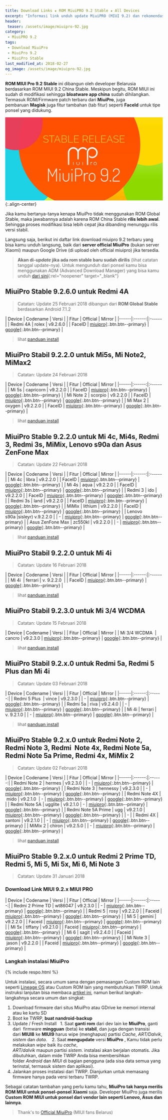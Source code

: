 ```yaml
---
title: Download Links ★ ROM MiuiPRO 9.2 Stable ★ All Devices
excerpt: "Informasi link unduh update MiuiPRO (MIUI 9.2) dan rekomendasi install Miui PRO"
header:
 teaser: /assets/image/miuipro-92.jpg
category:
 - MiuiPRO 9.2
tags:
 - Download MiuiPro
 - MiuiPro 9.2
 - MiuiPro Stable
last_modified_at: 2018-02-27
og_image: /assets/image/miuipro-92.jpg
---
```

**ROM MIUI Pro 9.2 Stable** ini dibangun oleh developer Belarusia berdasarkan ROM MIUI 9.2 China Stable. Meskipun begitu, ROM MIUI ini sudah di modifikasi sehingga **bloatware app china** sudah dihilangkan. Termasuk ROM/Firmware patch terbaru dari **MiuiPro**, juga pembaruan **Magisk** juga fitur tambahan (tab fitur) seperti **FaceId** untuk tipe ponsel yang didukung.

![MIUI PRO 9.2](/assets/image/miuipro-92.jpg){:.align-center}

Jika kamu bertanya-tanya kenapa MiuiPro tidak menggunakan ROM Global Stable, maka jawabannya adalah karena ROM China Stable **rilis lebih awal**. Sehingga proses modifikasi bisa lebih cepat jika dibanding menunggu rilis versi stabil.

Langsung saja, berikut ini daftar link download miuipro 9.2 terbaru yang bisa kamu unduh langsung, baik dari **server official MiuiPro** (bukan server Xiaomi) maupun Google Drive (di upload oleh official miuipro) jika tersedia.

> **Akan di-_update_ jika ada rom stable baru sudah dirilis** (lihat catatan tanggal update-nya).
> Untuk mengunduh dari ponsel kamu bisa menggunakan ADM (Advanced Download Manager) yang bisa kamu unduh [dari sini](/menghindari-file-korup-dengan-aplikasi-advanced-download-manager){:rel="noopener" target="_blank"}


## MiuiPro Stable 9.2.6.0 untuk Redmi 4A

> Catatan: Update 25 Februari 2018 dibangun dari **ROM Global Stable** berdasarkan Android 7.1.2

| Device | Codename | Versi |
| Fitur | Official | Mirror |
|------|:------:|:------|
| Redmi 4A | rolex | v9.2.6.0 |
| FaceID | [miuipro](/miuipro?device=xiaomi_mi4c&name=miuipro_v7.0_libra_v9.2.2.0_NXKCNEK.zip){:.btn.btn--primary} | [google](/dl/drive?id=1xAqznCklw5zPhj6x8iK1VVG1159u9jpJ){:.btn.btn--primary} |

> lihat [panduan install](#langkah-instalasi-miuipro)

## MiuiPro Stabil 9.2.2.0 untuk Mi5s, Mi Note2, MiMax2

> Catatan: Update 24 Februari 2018

| Device | Codename | Versi |
| Fitur | Official | Mirror |
|------|:------:|:------|
| Mi 5s | capricorn | v9.2.2.0 |
| FaceID | [miuipro](/miuipro?device=xiaomi_mi5s&name=miuipro_v7.0_capricorn_v9.2.2.0_NAGCNEK.zip){:.btn.btn--primary} | [google](/dl/drive?id=1hczMt2XTr6bNDAn_nhdS-fmXAdoxsuDB){:.btn.btn--primary} |
| Mi Note 2 | scorpio | v9.2.2.0 |
| FaceID | [miuipro](/miuipro?device=xiaomi_mi_note_2&name=miuipro_v7.0_scorpio_v9.2.2.0_NADCNEK.zip){:.btn.btn--primary} | [google](/dl/drive?id=1MAcK9iManwK09NAiYhL3Q07x0MTkfskO){:.btn.btn--primary} |
| Mi Max 2 | oxygen | v9.2.2.0 |
| FaceID | [miuipro](/miuipro?device=xiaomi_mi_max_2&name=miuipro_v7.1.1_oxygen_v9.2.2.0_NDDCNEK.zip){:.btn.btn--primary} | [google](/dl/drive?id=11-GqLQcjYBxXC5rWbrPen2InmoKfuVsU){:.btn.btn--primary} |

> lihat [panduan install](#langkah-instalasi-miuipro)

## MiuiPro Stable 9.2.2.0 untuk Mi 4c, Mi4s, Redmi 3, Redmi 3s, MiMix, Lenovo s90a dan Asus ZenFone Max

> Catatan: Update 22 Februari 2018

| Device | Codename | Versi |
| Fitur | Official | Mirror |
|------|:------:|:------|
| Mi 4c | libra | v9.2.2.0 |
| FaceID | [miuipro](/miuipro?device=xiaomi_mi4c&name=miuipro_v7.0_libra_v9.2.2.0_NXKCNEK.zip){:.btn.btn--primary} | [google](/dl/drive?id=1xAqznCklw5zPhj6x8iK1VVG1159u9jpJ){:.btn.btn--primary} |
| Mi 4s | aqua | v9.2.2.0 |
| FaceID | [miuipro](/miuipro?device=xiaomi_mi4s&name=miuipro_v7.0_aqua_v9.2.2.0_NAJCNEK.zip){:.btn.btn--primary} | [google](/dl/drive?id=1KYeyHRmjxPndNrnSa81pu1kSwRz-R3nq){:.btn.btn--primary} |
| Redmi 3 | ido | v9.2.2.0 |
| FaceID | [miuipro](/miuipro?device=xiaomi_redmi_3&name=miuipro_v5.1.1_ido_v9.2.2.0_LAICNEK.zip){:.btn.btn--primary} | [google](/dl/drive?id=1Hw6j9TH4552yjjhaTn676n7u-fLCPlUt){:.btn.btn--primary} |
| Redmi 3s | land | v9.2.2.0 |
| FaceID | [miuipro](/miuipro?device=xiaomi_redmi_3s&name=miuipro_v6.0.1_land_v9.2.2.0_MALCNEK.zip){:.btn.btn--primary} | [google](/dl/drive?id=1pVAeyfz1UA0pOloiJxs0EqF-VjCpaNUJ){:.btn.btn--primary} |
| MiMix | lithium | v9.2.2.0 |
| FaceID | [miuipro](/miuipro?device=xiaomi_mi_mix&name=miuipro_v7.0_lithium_v9.2.2.0_NAHCNEK.zip){:.btn.btn--primary} | [google](/dl/drive?id=1Lz4NgVwODZhk_TMFESGD2WZo0W6-JwQ-){:.btn.btn--primary} |
| Lenovo s90a |sisleyr) v.9.2.2.0 |
| - | [miuipro](/miuipro?device=lenovo_s90a&name=miuipro_v5.1.1_sisleyr_v9.2.2.0_LAICNEK.zip){:.btn.btn--primary} | [google](/dl/drive?id=1aU1DPBeDG_YSLu_kEMPLMSh-UhTN7BK1){:.btn.btn--primary} |
| Asus ZenFone Max | zc550kl | v9.2.2.0 |
| - | [miuipro](/miuipro?device=asus_zenfone_max&name=miuipro_v5.1.1_ZC550KL_v9.2.2.0_LAICNEK.zip){:.btn.btn--primary} | [google](/dl/drive?id=1OEjAZ4VTf4Z2o6c5-u0IItEnGNq3ovIY){:.btn.btn--primary} |

> lihat [panduan install](#langkah-instalasi-miuipro)

## MiuiPro Stabil 9.2.2.0 untuk Mi 4i

> Catatan: Update 16 Februari 2018

| Device | Codename | Versi |
| Fitur | Official | Mirror |
|------|:------:|:------|
| Mi 4i  | ferrari | v. 9.2.2.0  |
| FaceID | [miuipro](/miuipro?device=xiaomi_mi4i&name=miuipro_v5.0.2_ferrari_v9.2.2.0_LXIMIEK.zip){:.btn.btn--primary} | [google](/dl/drive?id=1X6qGZjGSJrRmOMsufy-l4qCmavibbwiL){:.btn.btn--primary} |

> lihat [panduan install](#langkah-instalasi-miuipro)

## MiuiPro Stabil 9.2.3.0 untuk Mi 3/4 WCDMA

> Catatan: Update 15 Februari 2018

| Device | Codename | Versi |
| Fitur | Official | Mirror |
| Mi 3/4 WCDMA  | cancro | v9.2.3.0 | [miuipro](/miuipro?device=xiaomi_mi3_mi4_wcdma&name=miuipro_v6.0.1_cancro_v9.2.3.0_MXDCNEK.zip){:.btn.btn--primary} | [google](/dl/drive?id=1g8HqD46YuA3Ae5Ls92x53iIiLtnACglS){:.btn.btn--primary} |

> lihat [panduan install](#langkah-instalasi-miuipro)

## MiuiPro Stabil 9.2.x.0 untuk Redmi 5a, Redmi 5 Plus dan Mi 4i

> Catatan: Update 03 Februari 2018

| Device | Codename | Versi |
| Fitur | Official | Mirror |
|------|:------:|:------:|
| Redmi 5 Plus  | vince | v9.2.3.0 |
| - | [miuipro](/miuipro?device=xiaomi_redmi_5_plus&name=miuipro_v7.1.2_vince_v9.2.3.0_NEGCNEK.zip){:.btn.btn--primary} | [google](/dl/drive?id=16pqe8jy1GEWPjkGYQdDcFDJE_on636qN){:.btn.btn--primary} |
| Redmi 5a | riva | v9.2.4.0 |
| - | [miuipro](/miuipro?device=xiaomi_redmi_5a&name=miuipro_v7.1.2_riva_v9.2.4.0_NCKCNEK.zip){:.btn.btn--primary} | [google](/dl/drive?id=1iCeOB-NRYQGFEIKPQLVP1pOUugAIZD7C){:.btn.btn--primary} |
| Mi 4i | ferrari | v. 9.2.1.0 |
| - | [miuipro](/miuipro?device=xiaomi_mi4i&name=miuipro_v5.0.2_ferrari_v9.2.1.0_LXIMIEK.zip){:.btn.btn--primary} | [google](/dl/drive?id=1ccVnfPygfZmde-d4bb1zlXpYA_DpQsa_){:.btn.btn--primary} |

> lihat [panduan install](#langkah-instalasi-miuipro)

## MiuiPro Stable 9.2.x.0 untuk Redmi Note 2, Redmi Note 3, Redmi  Note 4x, Redmi Note 5a, Redmi Note 5a Prime, Redmi 4x, MiMix 2

> Catatan: Update 02 Februari 2018

| Device | Codename | Versi |
| Fitur | Official | Mirror |
|------|:------:|:------:|
| Redmi Note 2 | hermes | v9.2.3.0 |
| - | [miuipro](/miuipro?device=xiaomi_redmi_note_2&name=miuipro_v5.0.2_hermes_v9.2.3.0_LHMCNEK.zip){:.btn.btn--primary} | [google](/dl/drive?id=1kXzbAsgt08ZgTI8Nu2z4j9WMuaw61yTo){:.btn.btn--primary} |
| Redmi Note 3 | hennessy | v9.2.3.0 |
| - | [miuipro](/miuipro?device=xiaomi_redmi_note_3&name=miuipro_v5.0.2_hennessy_v9.2.3.0_LHNCNEK.zip){:.btn.btn--primary} | [google](/dl/drive?id=1896t5-HHEDVwhv-2Ja9V5vogvF36PdqE){:.btn.btn--primary} |
| Redmi Note 4X | mido | v9.2.1.0 
| - | [miuipro](/miuipro?device=xiaomi_redmi_note_4x_(3_32)&name=miuipro_v7.0_mido_v9.2.1.0_NCFCNEK.zip){:.btn.btn--primary} | [google](/dl/drive?id=1cW58qJDPrRH4NKrv1vHVop8mF2LSYoyz){:.btn.btn--primary} |
| Redmi Note 5A | ugglite | v9.2.1.0
| - | [miuipro](/miuipro?device=xiaomi_redmi_note_5a&name=miuipro_v7.1.2_ugglite_v9.2.1.0_NDFCNEK.zip){:.btn.btn--primary} | [google](/dl/1gNWIpdv5F-oRYk7XvqGIFzlIzeiR8DUj){:.btn.btn--primary} |
| Redmi Note 5A Prime | ugg | v9.2.1.0 | [miuipro](/miuipro?device=xiaomi_redmi_note_5a_prime&name=miuipro_v7.1.2_ugg_v9.2.1.0_NDKCNEK.zip){:.btn.btn--primary} | [google](/dl/drive?id=10tjxf4x4fGCWDn2tF-TC9ZAg-BhNTuHc){:.btn.btn--primary} |
| - |
| Redmi 4X | santoni | v9.2.1.0 |
| - | [miuipro](/miuipro?device=xiaomi_redmi_4x&name=miuipro_v7.1.2_santoni_v9.2.1.0_NAMCNEK.zip){:.btn.btn--primary} | [google](/dl/drive?id=1cCuVABNKY6sT0iePkKro_AMIcgxTs7Ou){:.btn.btn--primary} |
| MiMix 2 | chiron | v9.2.5.0 |
| - | [miuipro](/miuipro?device=xiaomi_mi_mix_2&name=miuipro_v7.1.1_chiron_v9.2.5.0_NDECNEK.zip){:.btn.btn--primary} | [google](/dl/drive?id=11GhOVcFsPVaFRlIBMRjkhdQS2Hm2kgJk){:.btn.btn--primary} |

> lihat [panduan install](#langkah-instalasi-miuipro)

## MiuiPro Stable 9.2.x.0 untuk Redmi 2 Prime TD, Redmi 5, Mi 5, Mi 5x, Mi 6, Mi Note 3

> Catatan: Update 31 Januari 2018

### Download Link MIUI 9.2.x MIUI PRO

| Device | Codename | Versi |
| Fitur | Official | Mirror |
|------|:------:|:------:|
| Redmi 2 Prime TD | wt86047 | v9.2.3.0 |
| - | [miuipro](/miuipro?device=xiaomi_redmi_2_pro_td&name=miuipro_v5.1.1_wt86047_v9.2.3.0_LHJCNEK.zip){:.btn.btn--primary} | [google](/dl/drive?id=1SKq_jnUIpnPflseL_-s-MUkdx5j4jNj1){:.btn.btn--primary} |
| Redmi 5 | rosy | v9.2.2.0 |
| Faceid | [miuipro](/miuipro?device=xiaomi_redmi_5&name=miuipro_v7.1.2_rosy_v9.2.2.0_NDACNEK.zip){:.btn.btn--primary} | [google](/dl/drive?id=1seLn6N3Y4vD3f-LTcRFBByCDMFwT1imp){:.btn.btn--primary} |
| Mi 5 | gemini | v9.2.2.0 |
| Faceid | [miuipro](/miuipro?device=xiaomi_mi5&name=miuipro_v7.0_gemini_v9.2.2.0_NAACNEK.zip){:.btn.btn--primary} | [google](/dl/drive?id=1shrQg0ljQbH3Wh8Jz4_gcORYAcy8D5Gl){:.btn.btn--primary} |
| Mi 5x | tiffany | v9.2.1.0 |
| Faceid | [miuipro](/miuipro?device=xiaomi_mi_5x&name=miuipro_v7.1.2_tiffany_v9.2.1.0_NDBCNEK.zip){:.btn.btn--primary} | [google](/dl/drive?id=1nXHFEzB-YM8KWyXQSZteuREs7tpPLn3r){:.btn.btn--primary} |
| Mi 6 | sagit | v9.2.4.0 |
| Faceid | [miuipro](/miuipro?device=xiaomi_mi6&name=miuipro_v7.1.1_sagit_v9.2.4.0_NCACNEK.zip){:.btn.btn--primary} | [google](/dl/drive?id=1SpLmdbaLAg5JyDMCPBJP9UiYYDspboYf){:.btn.btn--primary} |
| Mi Note 3 | jason | v9.2.2.0 |
| Faceid | [miuipro](/dl/miuipro?device=mi_note_3&name=miuipro_v7.1.1_jason_v9.2.2.0_NCHCNEK.zip){:.btn.btn--primary} | [google](/dl/drive?id=1YPJuKI0pILlDR3Q_7K0eimmbZ6eeepmc){:.btn.btn--primary} |

### Langkah instalasi MiuiPro

{% include respo.html %}

Untuk instalasi, secara umum sama dengan pemasangan Custom ROM lain seperti [Lineage OS](https://www.lineageosrom.net) atau Custom ROM lain yang membutuhkan TWRP. Untuk instruksi lanjutan bisa membaca [artikel ini](https://mi.knoacc.org/cara-panduan-pasang-rom-miui-pro-semua-xiaomi), namun berikut langkah-langkahnya secara umum dan singkat:

1. Download firmware dari situs MiuiPro atau GDrive ke memori internal atau ke kartu SD
2. Boot ke TWRP, **buat nandroid-backup**
3. Update / Fresh Install
   1. Saat **ganti rom** dari dev lain ke **MiuiPro**, ganti dari  firmware **mingguan** (beta) ke **stabil**, dan juga dengan transisi dari **MIUI8** ke **MIUI9** harus wipe (menghapus) partisi _Cache_, _ART/Dalvik_, _sistem_ dan _data_. 
   2. Saat **mengupdate** versi **MiuiPro** , Kamu tidak perlu melakukan _wipe_ baik itu _cache_, _ART/dalvik_ maupun partisi _sistem_. instalasi akan berjalan otomatis. Jika dibutuhkan, dalam mide TWRP Anda bisa membersihkan folder _Android_ dan _MIUI_ di bagian pengguna (ada sisa data semua yang terinstal, termasuk sistem dan aplikasi). 
4. Jalankan proses instalasi dari TWRP. Dianjurkan untuk memasang firmware hanya pada versi terbaru TWRP.

Sebagai catatan tambahan yang perlu kamu tahu, **MiuiPro tak hanya merilis ROM MIUI untuk ponsel-ponsel Xiaomi** saja. Developer MiuiPro juga merilis **Custom ROM MIUI untuk ponsel dari vendor lain seperti Lenovo, Asus dan lainnya**.

> Thank's to [Official MiuiPro](http://miuipro.by) (MIUI fans Belarus)
